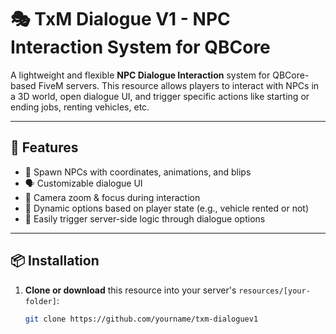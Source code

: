 # 🎭 TxM Dialogue V1 - NPC Interaction System for QBCore

A lightweight and flexible **NPC Dialogue Interaction** system for QBCore-based FiveM servers. This resource allows players to interact with NPCs in a 3D world, open dialogue UI, and trigger specific actions like starting or ending jobs, renting vehicles, etc.

---

## 🔧 Features

- 📍 Spawn NPCs with coordinates, animations, and blips
- 🗣 Customizable dialogue UI
- 🎥 Camera zoom & focus during interaction
- 🔄 Dynamic options based on player state (e.g., vehicle rented or not)
- 🧠 Easily trigger server-side logic through dialogue options

---

## 📦 Installation

1. **Clone or download** this resource into your server's `resources/[your-folder]`:
   ```bash
   git clone https://github.com/yourname/txm-dialoguev1
